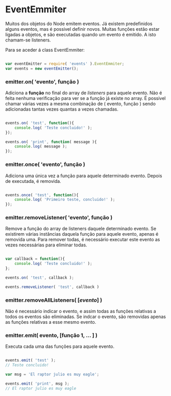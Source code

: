 # EventEmmiter

Muitos dos objetos do Node emitem eventos.
Já existem predefinidos alguns eventos, mas é possivel definir novos.
Muitas funções estão estar ligadas a objetos, e são executadas quando um evento
é emitido. A isto chamam-se listeners.

Para se aceder á class EventEmmiter:

```js

var eventEmitter = require( 'events' ).EventEmmiter;
var events = new eventEmitter();

```


### emitter.on( 'evento', função )

Adiciona a **função** no final do array de *listeners* para aquele evento.
Não é feita nenhuma verificação para ver se a função já existe no array. É
possivel chamar várias vezes a mesma combinação de ( evento, função ) sendo
adicionadas tantas vezes quantas a vezes chamadas.


```js

events.on( 'test', function(){
    console.log( 'Teste concluido!' );
});

events.on( 'print', function( message ){
    console.log( message );
});

```


### emitter.once( 'evento', função )

Adiciona uma única vez a função para aquele determinado evento. Depois de
executada, é removida.



```js

events.once( 'test', function(){
    console.log( 'Primeiro teste, concluido!' );
});

```


### emitter.removeListener( 'evento', função )

Remove a função do array de listeners daquele determinado evento.
Se existirem várias instâncias daquela função para aquele evento, apenas é
removida uma. Para remover todas, é necessário executar este evento as vezes
necessárias para eliminar todas.

```js

var callback = function(){
    console.log( 'Teste concluido!' );
};

events.on( 'test', callback );

events.removeListener( 'test', callback )
```


### emitter.removeAllListeners( [*evento*] )

Não é necessário indicar o evento, e assim todas as funções relativas a todos os
eventos são eliminadas. Se indcar o evento, são removidas apenas as funções
relativas a esse mesmo evento.


### emitter.emit( evento, [função 1, ... ] )

Executa cada uma das funções para aquele evento.

```js

events.emit( 'test' );
// Teste concluido!

var msg = 'El raptor julio es muy eagle';

events.emit( 'print', msg );
// El raptor julio es muy eagle

```
